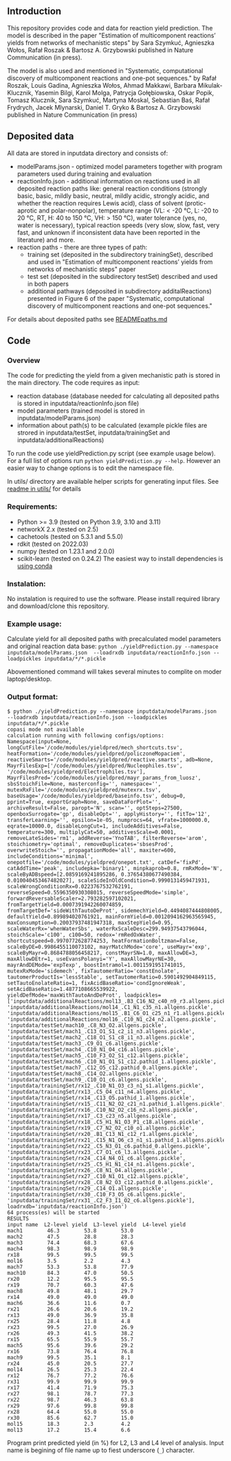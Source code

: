 ## Introduction
This repository provides code and data for reaction yield prediction. 
The model is described in the paper "Estimation of multicomponent reactions’ yields from networks of mechanistic steps" by Sara Szymkuć, Agnieszka Wołos, Rafał Roszak & Bartosz A. Grzybowski published in Nature Communication (in press).

The model is also used and mentioned in "Systematic, computational discovery of multicomponent reactions and one-pot sequences." by Rafał Roszak, Louis Gadina, Agnieszka Wołos, Ahmad Makkawi, Barbara Mikulak-Klucznik, Yasemin Bilgi, Karol Molga, Patrycja Gołębiowska, Oskar Popik, Tomasz Klucznik, Sara Szymkuć, Martyna Moskal, Sebastian Baś, Rafał Frydrych, Jacek Mlynarski, Daniel T. Gryko & Bartosz A. Grzybowski published in Nature Communication (in press)

## Deposited data
All data are stored in inputdata directory and consists of:
- modelParams.json - optimized model parameters together with program parameters used during training and evaluation
- reactionInfo.json - additional information on reactions used in all deposited reaction paths like: general reaction conditions (strongly basic, basic, mildly basic, neutral, mildly acidic, strongly acidic, and whether the reaction requires Lewis acid), class of solvent (protic-aprotic and polar-nonpolar), temperature range (VL: < -20 °C, L: -20 to 20 °C, RT, H: 40 to 150 °C, VH: > 150 °C), water tolerance (yes, no, water is necessary), typical reaction speeds (very slow, slow, fast, very fast, and unknown if inconsistent data have been reported in the literature) and more.
- reaction paths - there are three types of path:
  - training set (deposited in the subdirectory trainingSet), described and used in "Estimation of multicomponent reactions’ yields from networks of mechanistic steps" paper
  - test set (deposited in the subdirectory testSet) described and used in both papers
  - additional pathways (deposited in subdirectory additalReactions) presented in Figure 6 of the paper "Systematic, computational discovery of multicomponent reactions and one-pot sequences."

For details about deposited paths see [READMEpaths.md](inputdata/READMEpaths.md)


## Code
### Overview
The code for predicting the yield from a given mechanistic path is stored in the main directory. The code requires as input:
- reaction database (database needed for calculating all deposited paths is stored in inputdata/reactionInfo.json file)
- model parameters (trained model is stored in inputdata/modelParams.json)
- information about path(s) to be calculated (example pickle files are strored in inputdata/testSet, inputdata/trainingSet and inputdata/additionalReactions)

To run the code use yieldPrediction.py script (see example usage below). For a full list of options run `python yieldPrediction.py --help`. However an easier way to change options is to edit the namespace file.

In utils/ directory are available helper scripts for generating input files. See [readme in utils/](utils/README.md) for details

### Requirements:
- Python >= 3.9 (tested on Python 3.9, 3.10 and 3.11)
- networkX 2.x (tested on 2.5)
- cachetools (tested on 5.3.1 and 5.5.0)
- rdkit (tested on 2022.03)
- numpy (tested on 1.23.1 and 2.0.0)
- scikit-learn (tested on 0.24.2)
The easiest way to install dependencies is [using conda](https://www.rdkit.org/docs/Install.html)

### Instalation:
No instalation is required to use the software. Please install required library and download/clone this repository. 

### Example usage:
Calculate yield for all deposited paths with precalculated model parameters and original reaction data base:
 `python ./yieldPrediction.py --namespace inputdata/modelParams.json  --loadrxdb inputdata/reactionInfo.json --loadpickles inputdata/*/*.pickle`

Abovementioned command will takes several minutes to complite on moder laptop/desktop.

### Output format:
```
$ python ./yieldPrediction.py --namespace inputdata/modelParams.json  --loadrxdb inputdata/reactionInfo.json --loadpickles inputdata/*/*.pickle
copasi mode not available
calculation running with following configs/options:  Namespace(input=None, longCutFile='/code/modules/yieldpred/mech_shortcuts.tsv', heatFormation='/code/modules/yieldpred/policzoneMopaciem', reactiveSmarts='/code/modules/yieldpred/reactive.smarts', adb=None, MayrFilesExp=['/code/modules/yieldpred/Nucleophiles.tsv', '/code/modules/yieldpred/Electrophiles.tsv'], MayrFilesPred='/code/modules/yieldpred/mayr_params_from_luosz', sbsStoichFile=None, masterconfig='', namespace='', mutexRxFile='/code/modules/yieldpred/mutexrx.tsv', baseUsage='/code/modules/yieldpred/baseinfo.tsv', debug=0, pprint=True, exportGraph=None, saveDataForPlot='', archiveResult=False, paropt='N', scan='', optSteps=27500, openboxSurrogate='gp', disableOpt='', applyHistory='', fitTo='12', transferLearning='', epsilon=1e-05, numprocs=64, vfrate=1000000.0, eqrate=10000.0, disableLongCut=1, includeAdditives=False, temperature=300, multiplyCat=50, additivesScale=0.0001, removeLateSides='rm1', addReverse='YnoTAB', filterReverse='arom', stoichiometry='optimal', removeDuplicates='sbsesProd', overwriteStoich='', propagationMode='all', maxiter=600, includeConditions='minimal', onepotfile='/code/modules/yieldpred/onepot.txt', catDef='fixPd', catAddTime='peak', includepka='binary1', minpkaprob=0.8, rmRxMode='N', scaleByADBspeed=[2.0859169241895286, 0.37654380677490384, 0.010040453467482027], scaleSideInOldCondition=0.9990131459471931, scaleWrongConditionRx=0.0223767532762191, reverseSpeed=0.5596350930308015, reverseSpeedMode='simple', forwardReversableScaler=2.793282597102021, fromTargetYield=0.0007391942260074859, fromTargetDef='sideWithTautoDeProt', sidemechYield=0.4494087444808005, defaultYield=0.899894020761921, mainFormYield=0.0012094162963565945, maxConsumption=0.20037937481947318, maxStepYield=0.95, scaleWaterRx='whenWaterSbs', waterRxScaleDesc=299.94937543796044, stoichScale='c100', c100=50, redox='rmRedOxWater', shortcutspeed=0.9970772628774253, heatFormationBoltzman=False, scaleByDE=0.9986455110073102, mayrMatchMode='core', useMayr='exp', scaleByMayr=0.8684788056458217, constMayrSN=1.0, maxAllowDE=3, maxAllowDEtr=1, useEvansPolanyi='Y', maxAllowMayrNE=30, mayrAndDEMode='expTexp', boostIntramol=1.0011591951741015, mutexRxMode='sidemech', fixTautomerRatio='constEnolate', tautomerProductIs='lessStable', setTautomerRatio=0.5901492904849115, setTautoEnolateRatio=1, fixAcidBaseRatio='condIgnoreWeak', setAcidBaseRatio=1.4877108665539922, yieldDefMode='maxWithTautoAndDeProt', loadpickles=['inputdata/additionalReactions/mol13_.B3_C16_N2_c40_n9_r3.allgens.pickle', 'inputdata/additionalReactions/mol14_.C1_N1_c35_n1.allgens.pickle', 'inputdata/additionalReactions/mol15_.B1_C6_O1_c25_n1_r1.allgens.pickle', 'inputdata/additionalReactions/mol16_.C10_N1_c24_n2.allgens.pickle', 'inputdata/testSet/mach10_.C8_N3_O2.allgens.pickle', 'inputdata/testSet/mach1_.C13_O1_S1_c2_i1_n3.allgens.pickle', 'inputdata/testSet/mach2_.C18_O1_S1_c8_i1_n3.allgens.pickle', 'inputdata/testSet/mach3_.C9_O1_c6.allgens.pickle', 'inputdata/testSet/mach4_.C10_N1_O4_c16.allgens.pickle', 'inputdata/testSet/mach5_.C10_F3_O2_S1_c12.allgens.pickle', 'inputdata/testSet/mach6_.C10_N1_O1_S1_c12.pathid_1.allgens.pickle', 'inputdata/testSet/mach7_.C12_O5_c12.pathid_0.allgens.pickle', 'inputdata/testSet/mach8_.C14_O2.allgens.pickle', 'inputdata/testSet/mach9_.C10_O1_c6.allgens.pickle', 'inputdata/trainingSet/rx12_.C10_N1_O3_c3_n1_s1.allgens.pickle', 'inputdata/trainingSet/rx13_.C5_O4_c11_n4.allgens.pickle', 'inputdata/trainingSet/rx14_.C13_O5.pathid_1.allgens.pickle', 'inputdata/trainingSet/rx15_.C11_N2_O2_c21_n1.pathid_1.allgens.pickle', 'inputdata/trainingSet/rx16_.C10_N2_O2_c16_n2.allgens.pickle', 'inputdata/trainingSet/rx17_.C3_c23_n5.allgens.pickle', 'inputdata/trainingSet/rx18_.C5_H1_N1_O3_P1_c18.allgens.pickle', 'inputdata/trainingSet/rx19_.C7_N2_O2_c10_o1.allgens.pickle', 'inputdata/trainingSet/rx20_.B1_C13_N1_c12_r1.allgens.pickle', 'inputdata/trainingSet/rx21_.C15_N1_O6_c3_n1_s1.pathid_1.allgens.pickle', 'inputdata/trainingSet/rx22_.C5_N3_O1_c6.pathid_0.allgens.pickle', 'inputdata/trainingSet/rx23_.C7_O1_c6_l3.allgens.pickle', 'inputdata/trainingSet/rx24_.C14_N4_O1_c6.allgens.pickle', 'inputdata/trainingSet/rx25_.C5_H1_N1_c14_n1.allgens.pickle', 'inputdata/trainingSet/rx26_.C8_N1_O4.allgens.pickle', 'inputdata/trainingSet/rx27_.C10_N1_O1_c12.allgens.pickle', 'inputdata/trainingSet/rx28_.C8_N2_O3_c12.pathid_0.allgens.pickle', 'inputdata/trainingSet/rx29_.C14_O1.allgens.pickle', 'inputdata/trainingSet/rx30_.C10_F3_O5_c6.allgens.pickle', 'inputdata/trainingSet/rx31_.C2_F3_I1_O2_c6.allgens.pickle'], loadrxdb='inputdata/reactionInfo.json')
64 process(es) will be started
RESULTS
input name	L2-level yield	L3-level yield	L4-level yield
mach1    	 46.3    	 53.8    	 53.0
mach2    	 47.5    	 28.8    	 28.3
mach3    	 74.4    	 68.3    	 67.6
mach4    	 98.3    	 98.9    	 98.9
rx18    	 99.5    	 99.5    	 99.5
mol16    	 3.5    	 2.2    	 4.3
mach7    	 53.3    	 53.8    	 77.9
mach10    	 84.3    	 47.0    	 50.5
rx20    	 12.2    	 95.5    	 95.5
rx19    	 70.7    	 60.3    	 47.6
mach8    	 49.8    	 48.1    	 29.7
rx14    	 49.0    	 49.0    	 49.0
mach6    	 36.6    	 11.6    	 0.7
rx21    	 26.6    	 20.6    	 19.2
rx13    	 49.0    	 36.9    	 35.8
rx25    	 28.4    	 11.8    	 4.8
rx23    	 99.5    	 27.0    	 26.9
rx26    	 49.3    	 41.5    	 38.2
rx15    	 65.5    	 55.9    	 55.7
mach5    	 95.6    	 39.6    	 29.2
rx16    	 73.8    	 76.4    	 76.8
mach9    	 99.5    	 35.1    	 8.1
rx24    	 45.0    	 20.5    	 27.7
mol14    	 26.5    	 25.3    	 22.4
rx12    	 76.7    	 77.2    	 76.6
rx31    	 99.9    	 99.9    	 99.9
rx17    	 41.4    	 71.9    	 75.3
rx27    	 98.1    	 78.7    	 77.3
rx22    	 98.7    	 46.3    	 63.8
rx29    	 97.6    	 99.8    	 99.8
rx28    	 64.4    	 55.0    	 55.0
rx30    	 85.6    	 62.7    	 15.0
mol15    	 18.3    	 2.3    	 4.2
mol13    	 17.2    	 15.4    	 6.6
```
Program print predicted yield (in %) for L2, L3 and L4 level of analysis. Input name is begining of file name up to fiest underscore (`_`) character.
